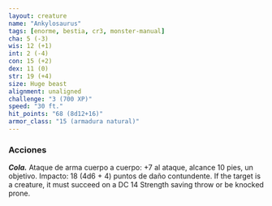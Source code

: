 ```yaml
---
layout: creature
name: "Ankylosaurus"
tags: [enorme, bestia, cr3, monster-manual]
cha: 5 (-3)
wis: 12 (+1)
int: 2 (-4)
con: 15 (+2)
dex: 11 (0)
str: 19 (+4)
size: Huge beast
alignment: unaligned
challenge: "3 (700 XP)"
speed: "30 ft."
hit_points: "68 (8d12+16)"
armor_class: "15 (armadura natural)"
---
```


### Acciones

***Cola.*** Ataque de arma cuerpo a cuerpo: +7 al ataque, alcance 10 pies, un objetivo. Impacto: 18 (4d6 + 4) puntos de daño contundente. If the target is a creature, it must succeed on a DC 14 Strength saving throw or be knocked prone.